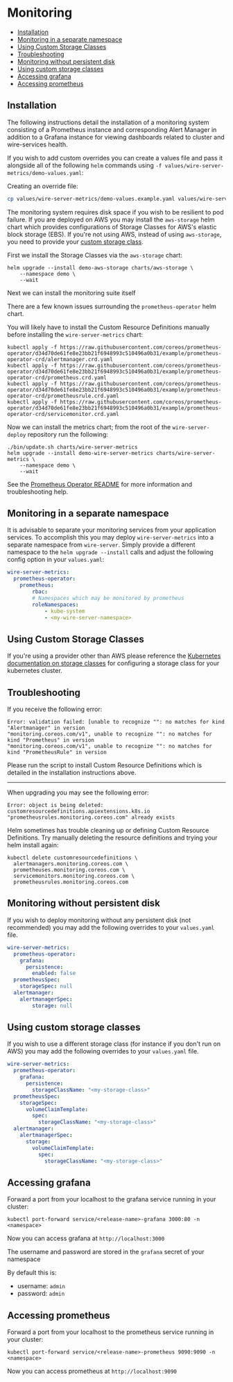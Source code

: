 # Monitoring

<!-- vim-markdown-toc GFM -->

* [Installation](#installation)
* [Monitoring in a separate namespace](#monitoring-in-a-separate-namespace)
* [Using Custom Storage Classes](#using-custom-storage-classes)
* [Troubleshooting](#troubleshooting)
* [Monitoring without persistent disk](#monitoring-without-persistent-disk)
* [Using custom storage classes](#using-custom-storage-classes-1)
* [Accessing grafana](#accessing-grafana)
* [Accessing prometheus](#accessing-prometheus)

<!-- vim-markdown-toc -->


## Installation

The following instructions detail the installation of a monitoring system consisting
of a Prometheus instance and corresponding Alert Manager in addition to a Grafana
instance for viewing dashboards related to cluster and wire-services health.

If you wish to add custom overrides you can create a values file and pass it alongside
all of the following `helm` commands using `-f values/wire-server-metrics/demo-values.yaml`:

Creating an override file:

```bash
cp values/wire-server-metrics/demo-values.example.yaml values/wire-server-metrics/demo-values.yaml
```

The monitoring system requires disk space if you wish to be resilient to pod
failure. If you are deployed on AWS you may install the `aws-storage` helm
chart which provides configurations of Storage Classes for AWS's elastic block
storage (EBS). If you're not using AWS, instead of using `aws-storage`, you
need to provide your [custom storage class](#using-custom-storage-classes).

First we install the Storage Classes via the `aws-storage` chart:

```
helm upgrade --install demo-aws-storage charts/aws-storage \
    --namespace demo \
    --wait
```

Next we can install the monitoring suite itself

There are a few known issues surrounding the `prometheus-operator` helm chart.

You will likely have to install the Custom Resource Definitions manually before
installing the `wire-server-metrics` chart:

```
kubectl apply -f https://raw.githubusercontent.com/coreos/prometheus-operator/d34d70de61fe8e23bb21f6948993c510496a0b31/example/prometheus-operator-crd/alertmanager.crd.yaml
kubectl apply -f https://raw.githubusercontent.com/coreos/prometheus-operator/d34d70de61fe8e23bb21f6948993c510496a0b31/example/prometheus-operator-crd/prometheus.crd.yaml
kubectl apply -f https://raw.githubusercontent.com/coreos/prometheus-operator/d34d70de61fe8e23bb21f6948993c510496a0b31/example/prometheus-operator-crd/prometheusrule.crd.yaml
kubectl apply -f https://raw.githubusercontent.com/coreos/prometheus-operator/d34d70de61fe8e23bb21f6948993c510496a0b31/example/prometheus-operator-crd/servicemonitor.crd.yaml
```

Now we can install the metrics chart; from the root of the `wire-server-deploy`
repository run the following:

```
./bin/update.sh charts/wire-server-metrics
helm upgrade --install demo-wire-server-metrics charts/wire-server-metrics \
    --namespace demo \
    --wait
```

See the [Prometheus Operator
README](https://github.com/helm/charts/tree/master/stable/prometheus-operator#work-arounds-for-known-issues)
for more information and troubleshooting help.


## Monitoring in a separate namespace

It is advisable to separate your monitoring services from your application services.
To accomplish this you may deploy `wire-server-metrics` into a separate namespace from
`wire-server`. Simply provide a different namespace to the `helm upgrade --install` calls
and adjust the following config option in your `values.yaml`:

```yaml
wire-server-metrics:
  prometheus-operator:
    prometheus:
        rbac:
        # Namespaces which may be monitored by prometheus
        roleNamespaces:
            - kube-system
            - <my-wire-server-namespace>
```

## Using Custom Storage Classes

If you're using a provider other than AWS please reference the [Kubernetes
documentation on storage
classes](https://kubernetes.io/docs/concepts/storage/storage-classes/) for
configuring a storage class for your kubernetes cluster.

## Troubleshooting

If you receive the following error:

```
Error: validation failed: [unable to recognize "": no matches for kind "Alertmanager" in version
"monitoring.coreos.com/v1", unable to recognize "": no matches for kind "Prometheus" in version 
"monitoring.coreos.com/v1", unable to recognize "": no matches for kind "PrometheusRule" in version 
```

Please run the script to install Custom Resource Definitions which is detailed in
the installation instructions above.

---

When upgrading you may see the following error:

```
Error: object is being deleted: customresourcedefinitions.apiextensions.k8s.io "prometheusrules.monitoring.coreos.com" already exists
```

Helm sometimes has trouble cleaning up or defining Custom Resource Definitions.
Try manually deleting the resource definitions and trying your helm install again:

```
kubectl delete customresourcedefinitions \
  alertmanagers.monitoring.coreos.com \
  prometheuses.monitoring.coreos.com \
  servicemonitors.monitoring.coreos.com \
  prometheusrules.monitoring.coreos.com
```

## Monitoring without persistent disk

If you wish to deploy monitoring without any persistent disk (not recommended)
you may add the following overrides to your `values.yaml` file.

```yaml
wire-server-metrics:
  prometheus-operator:
    grafana:
      persistence:
        enabled: false
  prometheusSpec:
    storageSpec: null
  alertmanager:
    alertmanagerSpec:
        storage: null
```

## Using custom storage classes

If you wish to use a different storage class (for instance if you don't run on AWS)
you may add the following overrides to your `values.yaml` file.

```yaml
wire-server-metrics:
  prometheus-operator:
    grafana:
      persistence:
        storageClassName: "<my-storage-class>"
  prometheusSpec:
    storageSpec: 
      volumeClaimTemplate:
        spec:
          storageClassName: "<my-storage-class>"
  alertmanager:
    alertmanagerSpec:
      storage:
        volumeClaimTemplate:
          spec:
            storageClassName: "<my-storage-class>"
```

## Accessing grafana

Forward a port from your localhost to the grafana service running in your cluster:

```
kubectl port-forward service/<release-name>-grafana 3000:80 -n <namespace>
```

Now you can access grafana at `http://localhost:3000`

The username and password are stored in the `grafana` secret of your namespace

By default this is:

- username: `admin`
- password: `admin`

## Accessing prometheus

Forward a port from your localhost to the prometheus service running in your cluster:

```
kubectl port-forward service/<release-name>-prometheus 9090:9090 -n <namespace>
```

Now you can access prometheus at `http://localhost:9090`


